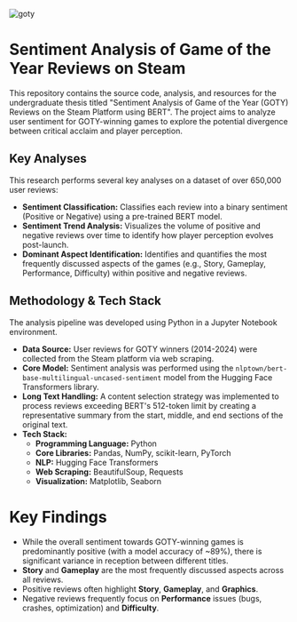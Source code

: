 
![goty](https://github.com/user-attachments/assets/71d50555-0bc8-4c31-9a2e-35562319d4aa)

# Sentiment Analysis of Game of the Year Reviews on Steam

This repository contains the source code, analysis, and resources for the undergraduate thesis titled "Sentiment Analysis of Game of the Year (GOTY) Reviews on the Steam Platform using BERT". The project aims to analyze user sentiment for GOTY-winning games to explore the potential divergence between critical acclaim and player perception.

## Key Analyses

This research performs several key analyses on a dataset of over 650,000 user reviews:

* **Sentiment Classification:** Classifies each review into a binary sentiment (Positive or Negative) using a pre-trained BERT model.
* **Sentiment Trend Analysis:** Visualizes the volume of positive and negative reviews over time to identify how player perception evolves post-launch.
* **Dominant Aspect Identification:** Identifies and quantifies the most frequently discussed aspects of the games (e.g., Story, Gameplay, Performance, Difficulty) within positive and negative reviews.

## Methodology & Tech Stack

The analysis pipeline was developed using Python in a Jupyter Notebook environment.

* **Data Source:** User reviews for GOTY winners (2014-2024) were collected from the Steam platform via web scraping.
* **Core Model:** Sentiment analysis was performed using the `nlptown/bert-base-multilingual-uncased-sentiment` model from the Hugging Face Transformers library.
* **Long Text Handling:** A content selection strategy was implemented to process reviews exceeding BERT's 512-token limit by creating a representative summary from the start, middle, and end sections of the original text.
* **Tech Stack:**
    * **Programming Language:** Python
    * **Core Libraries:** Pandas, NumPy, scikit-learn, PyTorch
    * **NLP:** Hugging Face Transformers
    * **Web Scraping:** BeautifulSoup, Requests
    * **Visualization:** Matplotlib, Seaborn

# Key Findings

* While the overall sentiment towards GOTY-winning games is predominantly positive (with a model accuracy of ~89%), there is significant variance in reception between different titles.
* **Story** and **Gameplay** are the most frequently discussed aspects across all reviews.
* Positive reviews often highlight **Story**, **Gameplay**, and **Graphics**.
* Negative reviews frequently focus on **Performance** issues (bugs, crashes, optimization) and **Difficulty**.
